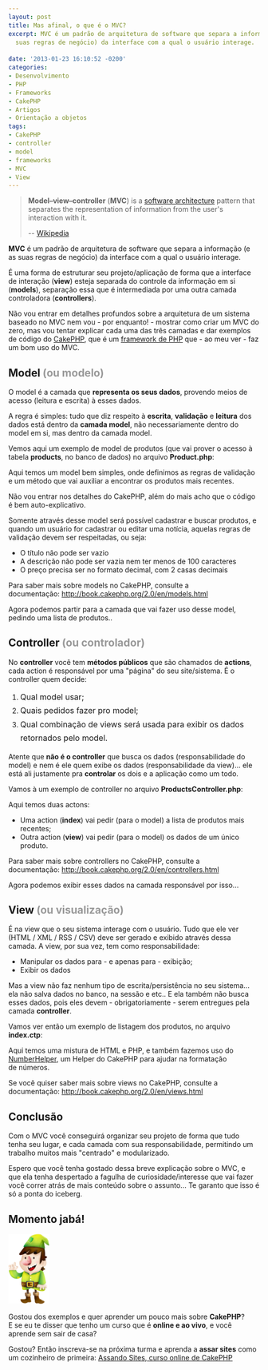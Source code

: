 ```yaml
---
layout: post
title: Mas afinal, o que é o MVC?
excerpt: MVC é um padrão de arquitetura de software que separa a informação (e as
  suas regras de negócio) da interface com a qual o usuário interage.

date: '2013-01-23 16:10:52 -0200'
categories:
- Desenvolvimento
- PHP
- Frameworks
- CakePHP
- Artigos
- Orientação a objetos
tags:
- CakePHP
- controller
- model
- frameworks
- MVC
- View
---
```

<blockquote><b>Model–view–controller</b> (<b>MVC</b>) is a <a title="Software architecture" href="http://en.wikipedia.org/wiki/Software_architecture">software architecture</a> pattern that separates the representation of information from the user's interaction with it.

-- <a href="http://en.wikipedia.org/wiki/Model%E2%80%93view%E2%80%93controller">Wikipedia</a>
</blockquote>
<strong>MVC</strong> é um padrão de arquitetura de software que separa a informação (e as suas regras de negócio) da interface com a qual o usuário interage.

É uma forma de estruturar seu projeto/aplicação de forma que a interface de interação (<strong>view</strong>) esteja separada do controle da informação em si (<strong>models</strong>), separação essa que é intermediada por uma outra camada controladora (<strong>controllers</strong>).

Não vou entrar em detalhes profundos sobre a arquitetura de um sistema baseado no MVC nem vou - por enquanto! - mostrar como criar um MVC do zero, mas vou tentar explicar cada uma das três camadas e dar exemplos de código do <a href="http://cakephp.org">CakePHP</a>, que é um <a title="Frameworks no PHP: O que, quando, porque e qual?" href="/frameworks-no-php-o-que-quando-porque-e-qual">framework de PHP</a> que - ao meu ver - faz um bom uso do MVC.

<h2>Model <span style="color: #999999;">(ou modelo)</span></h2>
O model é a camada que <strong>representa os seus dados</strong>, provendo meios de acesso (leitura e escrita) à esses dados.

A regra é simples: tudo que diz respeito à <strong>escrita</strong>, <strong>validação</strong> e <strong>leitura</strong> dos dados está dentro da <strong>camada model</strong>, não necessariamente dentro do model em si, mas dentro da camada model.

Vemos aqui um exemplo de model de produtos (que vai prover o acesso à tabela <strong>products</strong>, no banco de dados) no arquivo <strong>Product.php</strong>:

<div data-gist-id="4610407" data-gist-show-loading="false"></div>
Aqui temos um model bem simples, onde definimos as regras de validação e um método que vai auxiliar a encontrar os produtos mais recentes.

Não vou entrar nos detalhes do CakePHP, além do mais acho que o código é bem auto-explicativo.

Somente através desse model será possível cadastrar e buscar produtos, e quando um usuário for cadastrar ou editar uma notícia, aquelas regras de validação devem ser respeitadas, ou seja:

<ul>
<li><span style="line-height: 14px;">O título não pode ser vazio</span></li>
<li>A descrição não pode ser vazia nem ter menos de 100 caracteres</li>
<li>O preço precisa ser no formato decimal, com 2 casas decimais</li>
</ul>
Para saber mais sobre models no CakePHP, consulte a documentação: <a href="http://book.cakephp.org/2.0/en/models.html">http://book.cakephp.org/2.0/en/models.html</a>

Agora podemos partir para a camada que vai fazer uso desse model, pedindo uma lista de produtos..

<h2>Controller<span style="color: #999999;"> (ou controlador)</span></h2>
No <strong>controller</strong> você tem <strong>métodos públicos</strong> que são chamados de <strong>actions</strong>, cada action é responsável por uma "página" do seu site/sistema. É o controller quem decide:

<ol>
<li><span style="line-height: 1.714285714; font-size: 1rem;">Qual model usar;</span></li>
<li><span style="line-height: 1.714285714; font-size: 1rem;">Quais pedidos fazer pro model;</span></li>
<li><span style="line-height: 1.714285714; font-size: 1rem;">Qual combinação de views será usada para exibir os dados retornados pelo model.</span></li>
</ol>
Atente que <strong>não é o controller</strong> que busca os dados (responsabilidade do model) e nem é ele quem exibe os dados (responsabilidade da view)... ele está ali justamente pra <strong>controlar</strong> os dois e a aplicação como um todo.

Vamos à um exemplo de controller no arquivo <strong>ProductsController.php</strong>:

<div data-gist-id="4610719" data-gist-show-loading="false"></div>
Aqui temos duas actons:

<ul>
<li><span style="line-height: 14px;">Uma action (<strong>index</strong>) vai pedir (para o model) a lista de produtos mais recentes;</span></li>
<li>Outra action (<strong>view</strong>) vai pedir (para o model) os dados de um único produto.</li>
</ul>
Para saber mais sobre controllers no CakePHP, consulte a documentação: <a href="http://book.cakephp.org/2.0/en/controllers.html">http://book.cakephp.org/2.0/en/controllers.html</a>

Agora podemos exibir esses dados na camada responsável por isso...

<h2>View<span style="color: #999999;"> (ou visualização)</span></h2>
É na view que o seu sistema interage com o usuário. Tudo que ele ver (HTML / XML / RSS / CSV) deve ser gerado e exibido através dessa camada. A view, por sua vez, tem como responsabilidade:

<ul>
<li><span style="line-height: 14px;">Manipular os dados para - e apenas para - exibição;</span></li>
<li>Exibir os dados</li>
</ul>
Mas a view não faz nenhum tipo de escrita/persistência no seu sistema... ela não salva dados no banco, na sessão e etc.. E ela também não busca esses dados, pois eles devem - obrigatoriamente - serem entregues pela camada <strong>controller</strong>.

Vamos ver então um exemplo de listagem dos produtos, no arquivo <strong>index.ctp</strong>:

<div data-gist-id="4610943" data-gist-show-loading="false"></div>
Aqui temos uma mistura de HTML e PHP, e também fazemos uso do <a href="http://book.cakephp.org/2.0/en/core-libraries/helpers/number.html">NumberHelper</a>, um Helper do CakePHP para ajudar na formatação de números.

Se você quiser saber mais sobre views no CakePHP, consulte a documentação: <a href="http://book.cakephp.org/2.0/en/views.html">http://book.cakephp.org/2.0/en/views.html</a>

<h2>Conclusão</h2>
Com o MVC você conseguirá organizar seu projeto de forma que tudo tenha seu lugar, e cada camada com sua responsabilidade, permitindo um trabalho muitos mais "centrado" e modularizado.

Espero que você tenha gostado dessa breve explicação sobre o MVC, e que ela tenha despertado a fagulha de curiosidade/interesse que vai fazer você correr atrás de mais conteúdo sobre o assunto... Te garanto que isso é só a ponta do iceberg.

<h2>Momento jabá!</h2>
<a href="http://assando-sites.com.br/"><img class="alignright  wp-image-3002" style="box-shadow: none;" alt="Assando Sites, curso online de CakePHP" src="/assets/uploads/2013/01/bolo-topo-gnomo-direita-175x300.png" width="82" height="140" /></a>

Gostou dos exemplos e quer aprender um pouco mais sobre <strong>CakePHP</strong>? E se eu te disser que tenho um curso que é <strong>online e ao vivo</strong>, e você aprende sem sair de casa?

Gostou? Então inscreva-se na próxima turma e aprenda a <strong>assar sites</strong> como um cozinheiro de primeira: <a title="Assando Sites, curso online de CakePHP" href="http://assando-sites.com.br/">Assando Sites, curso online de CakePHP</a>


